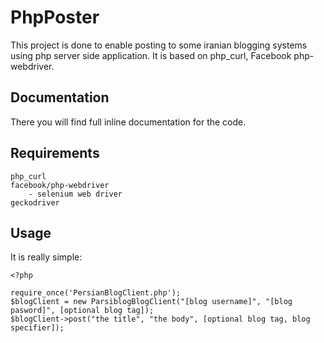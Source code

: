 # PhpPoster
This project is done to enable posting to some iranian blogging systems using php server side application.
It is based on php_curl, Facebook php-webdriver. 

## Documentation
There you will find full inline documentation for the code.

## Requirements

    php_curl
    facebook/php-webdriver
        - selenium web driver
    geckodriver
    
## Usage
It is really simple:

    <?php
    
    require_once('PersianBlogClient.php');
    $blogClient = new ParsiblogBlogClient("[blog username]", "[blog pasword]", [optional blog tag]);
    $blogClient->post("the title", "the body", [optional blog tag, blog specifier]);